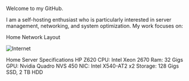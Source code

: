 Welcome to my GitHub.

I am a self-hosting enthusiast who is particularly interested in server management, networking, and system optimization. My work focuses on:

Home Network Layout

![Internet](https://github.com/user-attachments/assets/b5faf5af-d7b2-439c-a1fe-b5236896ac09)

Home Server Specifications 
HP Z620
CPU: Intel Xeon 2670
Ram: 32 Gigs
GPU: Nvidia Quadro NVS 450
NIC: Intel X540-AT2 x2
Storage: 128 Gigs SSD, 2 TB HDD



